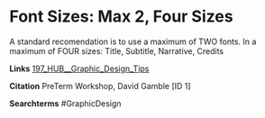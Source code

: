 # Font Sizes: Max 2, Four Sizes

A standard recomendation is to use a maximum of TWO fonts. In a maximum of FOUR sizes: Title, Subtitle, Narrative, Credits

**Links**
[197_HUB__Graphic_Design_Tips](197_HUB__Graphic_Design_Tips.md)

**Citation**
PreTerm Workshop, David Gamble [ID 1]

**Searchterms**
#GraphicDesign 
